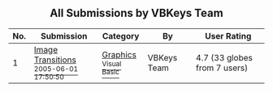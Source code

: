 ﻿<div align="center">

## All Submissions by VBKeys Team

</div>

No.  | Submission | Category | By   | User Rating
---- | ---------- | -------- | ---- | -----------
1 | [Image Transitions<br /><sup>2005-06-01 17:50:50</sup>](https://github.com/Planet-Source-Code/vbkeys-team-image-transitions__1-62225) | [Graphics<br /><sup>Visual Basic</sup>](../ByCategory/graphics__1-46.md) | VBKeys Team | 4.7 (33 globes from 7 users)
